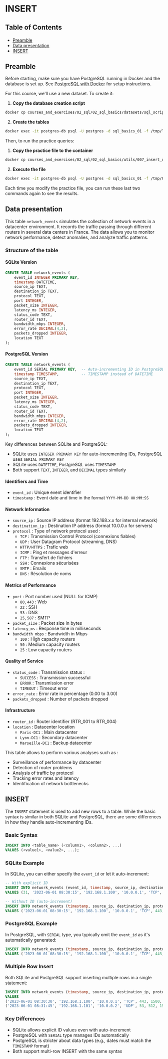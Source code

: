 <h1>INSERT</h1>

<h2>Table of Contents</h2>
<div class="alert alert-block alert-info" style="margin-top: 20px">
  <ul>
    <li><a href="#preamble">Preamble</a></li>
    <li><a href="#data-presentation">Data presentation</a></li>
    <li><a href="#insert">INSERT</a></li>
  </ul>
</div>

<h2 id="preamble">Preamble</h2>

Before starting, make sure you have PostgreSQL running in Docker and the database is set up. See [PostgreSQL with Docker](../00_annexe/01_postgre_with_docker.md) for setup instructions.

For this course, we'll use a new dataset. To create it:

1. **Copy the database creation script**
```bash
docker cp courses_and_exercises/02_sql/02_sql_basics/datasets/sql_scripts/lib_003.sql postgres-db:/tmp/
```

2. **Create the tables**
```bash
docker exec -it postgres-db psql -U postgres -d sql_basics_01 -f /tmp/lib_003.sql
```

Then, to run the practice queries:

1. **Copy the practice file to the container**
```bash
docker cp courses_and_exercises/02_sql/02_sql_basics/utils/007_insert_update_delete.sql postgres-db:/tmp/
```

2. **Execute the file**
```bash
docker exec -it postgres-db psql -U postgres -d sql_basics_01 -f /tmp/007_insert_update_delete.sql
```

Each time you modify the practice file, you can run these last two commands again to see the results.

<h2 id="data-presentation">Data presentation</h2>

This table `network_events` simulates the collection of network events in a datacenter environment. It records the traffic passing through different routers in several data centers in France. The data allows you to monitor network performance, detect anomalies, and analyze traffic patterns.

### Structure of the table

#### SQLite Version
```sql
CREATE TABLE network_events (
    event_id INTEGER PRIMARY KEY,
    timestamp DATETIME,
    source_ip TEXT,
    destination_ip TEXT,
    protocol TEXT,
    port INTEGER,
    packet_size INTEGER,
    latency_ms INTEGER,
    status_code TEXT,
    router_id TEXT,
    bandwidth_mbps INTEGER,
    error_rate DECIMAL(4,2),
    packets_dropped INTEGER,
    location TEXT
);
```

#### PostgreSQL Version
```sql
CREATE TABLE network_events (
    event_id SERIAL PRIMARY KEY,  -- Auto-incrementing ID in PostgreSQL
    timestamp TIMESTAMP,          -- TIMESTAMP instead of DATETIME
    source_ip TEXT,
    destination_ip TEXT,
    protocol TEXT,
    port INTEGER,
    packet_size INTEGER,
    latency_ms INTEGER,
    status_code TEXT,
    router_id TEXT,
    bandwidth_mbps INTEGER,
    error_rate DECIMAL(4,2),
    packets_dropped INTEGER,
    location TEXT
);
```

Key differences between SQLite and PostgreSQL:
- SQLite uses `INTEGER PRIMARY KEY` for auto-incrementing IDs, PostgreSQL uses `SERIAL PRIMARY KEY`
- SQLite uses `DATETIME`, PostgreSQL uses `TIMESTAMP`
- Both support `TEXT`, `INTEGER`, and `DECIMAL` types similarly

#### Identifiers and Time

- `event_id` : Unique event identifier
- `timestamp` : Event date and time in the format `YYYY-MM-DD HH:MM:SS`

#### Network Information

- `source_ip` : Source IP address (format 192.168.x.x for internal network)
- `destination_ip` : Destination IP address (format 10.0.0.x for servers)
- `protocol` : Type of network protocol used :
    - `TCP` : Transmission Control Protocol (connexions fiables)
    - `UDP` : User Datagram Protocol (streaming, DNS)
    - `HTTP/HTTPS` : Trafic web
    - `ICMP` : Ping et messages d'erreur
    - `FTP` : Transfert de fichiers
    - `SSH` : Connexions sécurisées
    - `SMTP` : Emails
    - `DNS` : Résolution de noms

#### Metrics of Performance

- `port` : Port number used (NULL for ICMP)
    - `80`, `443` : Web
    - `22` : SSH
    - `53` : DNS
    - `25`, `587` : SMTP
- `packet_size` : Packet size in bytes
- `latency_ms` : Response time in milliseconds
- `bandwidth_mbps` : Bandwidth in Mbps
    - `100` : High capacity routers
    - `50` : Medium capacity routers
    - `25` : Low capacity routers

#### Quality of Service

- `status_code` : Transmission status :
    - `SUCCESS` : Transmission successful
    - `ERROR` : Transmission error
    - `TIMEOUT` : Timeout error
- `error_rate` : Error rate in percentage (0.00 to 3.00)
- `packets_dropped` : Number of packets dropped

#### Infrastructure

- `router_id` : Router identifier (RTR_001 to RTR_004)
- `location` : Datacenter location
    - `Paris-DC1` : Main datacenter
    - `Lyon-DC1` : Secondary datacenter
    - `Marseille-DC1` : Backup datacenter



This table allows to perform various analyses such as :

- Surveillance of performance by datacenter
- Detection of router problems
- Analysis of traffic by protocol
- Tracking error rates and latency
- Identification of network bottlenecks

<h2 id="insert">INSERT</h2>

The `INSERT` statement is used to add new rows to a table. While the basic syntax is similar in both SQLite and PostgreSQL, there are some differences in how they handle auto-incrementing IDs.

### Basic Syntax

```sql
INSERT INTO <table_name> (<column1>, <column2>, ...)
VALUES (<value1>, <value2>, ...);
```

### SQLite Example
In SQLite, you can either specify the `event_id` or let it auto-increment:

```sql
-- With explicit ID
INSERT INTO network_events (event_id, timestamp, source_ip, destination_ip, protocol, port, packet_size, latency_ms, status_code, router_id, bandwidth_mbps, error_rate, packets_dropped, location)
VALUES (31, '2023-06-01 08:30:15', '192.168.1.100', '10.0.0.1', 'TCP', 443, 1500, 25, 'SUCCESS', 'RTR_001', 100, 0.01, 0, 'Paris-DC1');

-- Without ID (auto-increment)
INSERT INTO network_events (timestamp, source_ip, destination_ip, protocol, port, packet_size, latency_ms, status_code, router_id, bandwidth_mbps, error_rate, packets_dropped, location)
VALUES ('2023-06-01 08:30:15', '192.168.1.100', '10.0.0.1', 'TCP', 443, 1500, 25, 'SUCCESS', 'RTR_001', 100, 0.01, 0, 'Paris-DC1');
```

### PostgreSQL Example
In PostgreSQL, with `SERIAL` type, you typically omit the `event_id` as it's automatically generated:

```sql
INSERT INTO network_events (timestamp, source_ip, destination_ip, protocol, port, packet_size, latency_ms, status_code, router_id, bandwidth_mbps, error_rate, packets_dropped, location)
VALUES ('2023-06-01 08:30:15', '192.168.1.100', '10.0.0.1', 'TCP', 443, 1500, 25, 'SUCCESS', 'RTR_001', 100, 0.01, 0, 'Paris-DC1');
```

### Multiple Row Insert
Both SQLite and PostgreSQL support inserting multiple rows in a single statement:

```sql
INSERT INTO network_events (timestamp, source_ip, destination_ip, protocol, port, packet_size, latency_ms, status_code, router_id, bandwidth_mbps, error_rate, packets_dropped, location)
VALUES 
('2023-06-01 08:30:30', '192.168.1.100', '10.0.0.1', 'TCP', 443, 1500, 25, 'SUCCESS', 'RTR_001', 100, 0.01, 0, 'Paris-DC1'),
('2023-06-01 08:31:45', '192.168.1.101', '10.0.0.2', 'UDP', 53, 512, 15, 'SUCCESS', 'RTR_002', 100, 0.00, 0, 'Lyon-DC1');
```

### Key Differences
- SQLite allows explicit ID values even with auto-increment
- PostgreSQL with `SERIAL` type manages IDs automatically
- PostgreSQL is stricter about data types (e.g., dates must match the `TIMESTAMP` format)
- Both support multi-row INSERT with the same syntax
